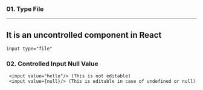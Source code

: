 ### 01. Type File

---

## It is an uncontrolled component in React

```
input type="file"
```

### 02. Controlled Input Null Value

```
 <input value="hello"/> (This is not editable)
 <input value={null}/> (This is editable in case of undefined or null)
```
